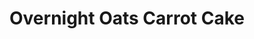 ---
title: Overnight Oats Carrot Cake
metadata:
  servings: '1'
  title: Overnight Oats &mdash; Carrot Cake
  course: Breakfast
ingredients:
- name: water
  amount: 100 ml
- name: greek yogurt
  amount: 150 g
- name: chia seeds
  amount: 8 g
- name: grated carrot
  amount: 20 g
- name: vanilla casein protein powder
  amount: 30 g
- name: cinnamon
  amount: 0.5 tsp
- name: raisins
  amount: 25 g
- name: oats
  amount: 50 g
- name: maple syrup
  amount: 10 g
- name: oat milk
  amount: 100 g
cookware:
- name: storage pot
steps:
- description: Grab a storage pot and add in the dry ingredients; oats, cinnamon,
    vanilla casein protein powder, grated carrot, chia seeds, and raisins.
- description: Stir well and then add in the wet ingredients; oat milk, maple syrup,
    water, and greek yogurt.
- description: Stir really well, ensuring all dry ingredients are mixed in, and then
    store overnight in a fridge and eat from the pot.

---